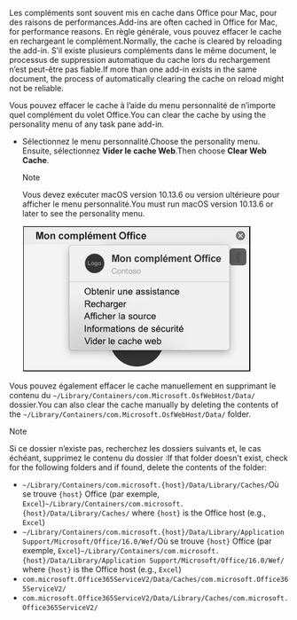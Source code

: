<span data-ttu-id="7e297-101">Les compléments sont souvent mis en cache dans Office pour Mac, pour des raisons de performances.</span><span class="sxs-lookup"><span data-stu-id="7e297-101">Add-ins are often cached in Office for Mac, for performance reasons.</span></span> <span data-ttu-id="7e297-102">En règle générale, vous pouvez effacer le cache en rechargeant le complément.</span><span class="sxs-lookup"><span data-stu-id="7e297-102">Normally, the cache is cleared by reloading the add-in.</span></span> <span data-ttu-id="7e297-103">S’il existe plusieurs compléments dans le même document, le processus de suppression automatique du cache lors du rechargement n’est peut-être pas fiable.</span><span class="sxs-lookup"><span data-stu-id="7e297-103">If more than one add-in exists in the same document, the process of automatically clearing the cache on reload might not be reliable.</span></span>

<span data-ttu-id="7e297-104">Vous pouvez effacer le cache à l’aide du menu personnalité de n’importe quel complément du volet Office.</span><span class="sxs-lookup"><span data-stu-id="7e297-104">You can clear the cache by using the personality menu of any task pane add-in.</span></span>
- <span data-ttu-id="7e297-105">Sélectionnez le menu personnalité.</span><span class="sxs-lookup"><span data-stu-id="7e297-105">Choose the personality menu.</span></span> <span data-ttu-id="7e297-106">Ensuite, sélectionnez **Vider le cache Web**.</span><span class="sxs-lookup"><span data-stu-id="7e297-106">Then choose **Clear Web Cache**.</span></span>
    > [!NOTE]
    > <span data-ttu-id="7e297-107">Vous devez exécuter macOS version 10.13.6 ou version ultérieure pour afficher le menu personnalité.</span><span class="sxs-lookup"><span data-stu-id="7e297-107">You must run macOS version 10.13.6 or later to see the personality menu.</span></span>
    
    ![Capture d’écran de l’option effacer le cache Web du menu personnalité.](../images/mac-clear-cache-menu.png)

<span data-ttu-id="7e297-109">Vous pouvez également effacer le cache manuellement en supprimant le contenu du `~/Library/Containers/com.Microsoft.OsfWebHost/Data/` dossier.</span><span class="sxs-lookup"><span data-stu-id="7e297-109">You can also clear the cache manually by deleting the contents of the `~/Library/Containers/com.Microsoft.OsfWebHost/Data/` folder.</span></span>

> [!NOTE]
> <span data-ttu-id="7e297-110">Si ce dossier n’existe pas, recherchez les dossiers suivants et, le cas échéant, supprimez le contenu du dossier :</span><span class="sxs-lookup"><span data-stu-id="7e297-110">If that folder doesn't exist, check for the following folders and if found, delete the contents of the folder:</span></span>
>    - <span data-ttu-id="7e297-111">`~/Library/Containers/com.microsoft.{host}/Data/Library/Caches/`Où se trouve `{host}` Office (par exemple, `Excel`)</span><span class="sxs-lookup"><span data-stu-id="7e297-111">`~/Library/Containers/com.microsoft.{host}/Data/Library/Caches/` where `{host}` is the Office host (e.g., `Excel`)</span></span>
>    - <span data-ttu-id="7e297-112">`~/Library/Containers/com.microsoft.{host}/Data/Library/Application Support/Microsoft/Office/16.0/Wef/`Où se trouve `{host}` Office (par exemple, `Excel`)</span><span class="sxs-lookup"><span data-stu-id="7e297-112">`~/Library/Containers/com.microsoft.{host}/Data/Library/Application Support/Microsoft/Office/16.0/Wef/` where `{host}` is the Office host (e.g., `Excel`)</span></span>
>    - `com.microsoft.Office365ServiceV2/Data/Caches/com.microsoft.Office365ServiceV2/`
>    - `com.microsoft.Office365ServiceV2/Data/Library/Caches/com.microsoft.Office365ServiceV2/`
